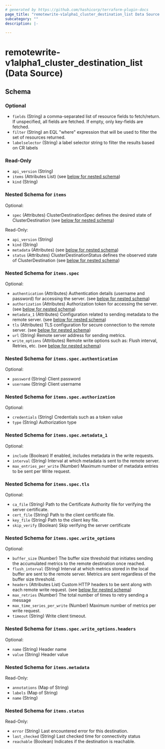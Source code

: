 ```yaml
---
# generated by https://github.com/hashicorp/terraform-plugin-docs
page_title: "remotewrite-v1alpha1_cluster_destination_list Data Source - remotewrite-v1alpha1"
subcategory: ""
description: |-
  
---
```


# remotewrite-v1alpha1_cluster_destination_list (Data Source)





<!-- schema generated by tfplugindocs -->
## Schema

### Optional

- `fields` (String) a comma-separated list of resource fields to fetch/return.  If unspecified, all fields are fetched.  If empty, only key-fields are fetched.
- `filter` (String) an EQL "where" expression that will be used to filter the set of resources returned.
- `labelselector` (String) a label selector string to filter the results based on CR labels

### Read-Only

- `api_version` (String)
- `items` (Attributes List) (see [below for nested schema](#nestedatt--items))
- `kind` (String)

<a id="nestedatt--items"></a>
### Nested Schema for `items`

Optional:

- `spec` (Attributes) ClusterDestinationSpec defines the desired state of ClusterDestination (see [below for nested schema](#nestedatt--items--spec))

Read-Only:

- `api_version` (String)
- `kind` (String)
- `metadata` (Attributes) (see [below for nested schema](#nestedatt--items--metadata))
- `status` (Attributes) ClusterDestinationStatus defines the observed state of ClusterDestination (see [below for nested schema](#nestedatt--items--status))

<a id="nestedatt--items--spec"></a>
### Nested Schema for `items.spec`

Optional:

- `authentication` (Attributes) Authentication details (username and password) for accessing the server. (see [below for nested schema](#nestedatt--items--spec--authentication))
- `authorization` (Attributes) Authorization token for accessing the server. (see [below for nested schema](#nestedatt--items--spec--authorization))
- `metadata_1` (Attributes) Configuration related to sending metadata to the remote server. (see [below for nested schema](#nestedatt--items--spec--metadata_1))
- `tls` (Attributes) TLS configuration for secure connection to the remote server. (see [below for nested schema](#nestedatt--items--spec--tls))
- `url` (String) Remote server address for sending metrics.
- `write_options` (Attributes) Remote write options such as: Flush interval, Retries, etc. (see [below for nested schema](#nestedatt--items--spec--write_options))

<a id="nestedatt--items--spec--authentication"></a>
### Nested Schema for `items.spec.authentication`

Optional:

- `password` (String) Client password
- `username` (String) Client username


<a id="nestedatt--items--spec--authorization"></a>
### Nested Schema for `items.spec.authorization`

Optional:

- `credentials` (String) Credentials such as a token value
- `type` (String) Authorization type


<a id="nestedatt--items--spec--metadata_1"></a>
### Nested Schema for `items.spec.metadata_1`

Optional:

- `include` (Boolean) If enabled, includes metadata in the write requests.
- `interval` (String) Interval at which metadata is sent to the remote server.
- `max_entries_per_write` (Number) Maximum number of metadata entries to be sent per Write request.


<a id="nestedatt--items--spec--tls"></a>
### Nested Schema for `items.spec.tls`

Optional:

- `ca_file` (String) Path to the Certificate Authority file for verifying the server certificate.
- `cert_file` (String) Path to the client certificate file.
- `key_file` (String) Path to the client key file.
- `skip_verify` (Boolean) Skip verifying the server certificate


<a id="nestedatt--items--spec--write_options"></a>
### Nested Schema for `items.spec.write_options`

Optional:

- `buffer_size` (Number) The buffer size threshold that initiates sending the accumulated metrics to the remote destination once reached.
- `flush_interval` (String) Interval at which metrics stored in the local buffer are sent to the remote server.
Metrics are sent regardless of the buffer size threshold.
- `headers` (Attributes List) Custom HTTP headers to be sent along with each remote write request. (see [below for nested schema](#nestedatt--items--spec--write_options--headers))
- `max_retries` (Number) The total number of times to retry sending a message
- `max_time_series_per_write` (Number) Maximum number of metrics per write request.
- `timeout` (String) Write client timeout.

<a id="nestedatt--items--spec--write_options--headers"></a>
### Nested Schema for `items.spec.write_options.headers`

Optional:

- `name` (String) Header name
- `value` (String) Header value




<a id="nestedatt--items--metadata"></a>
### Nested Schema for `items.metadata`

Read-Only:

- `annotations` (Map of String)
- `labels` (Map of String)
- `name` (String)


<a id="nestedatt--items--status"></a>
### Nested Schema for `items.status`

Read-Only:

- `error` (String) Last encountered error for this destination.
- `last_checked` (String) Last checked time for connectivity status
- `reachable` (Boolean) Indicates if the destination is reachable.
